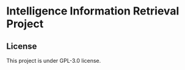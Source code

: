 # Intelligence Information Retrieval Project

<picture>
  <source srcset="/task_1/static/logo.png">
</picture>


## License
This project is under GPL-3.0 license.